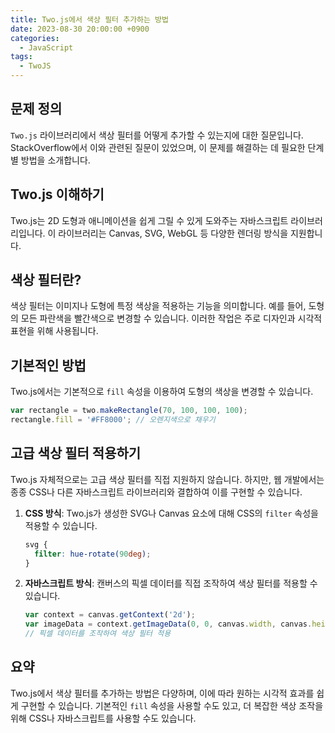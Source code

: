 ```yaml
---
title: Two.js에서 색상 필터 추가하는 방법
date: 2023-08-30 20:00:00 +0900
categories:
  - JavaScript
tags:
  - TwoJS
---
```


## 문제 정의

`Two.js` 라이브러리에서 색상 필터를 어떻게 추가할 수 있는지에 대한 질문입니다. StackOverflow에서 이와 관련된 질문이 있었으며, 이 문제를 해결하는 데 필요한 단계별 방법을 소개합니다.

## Two.js 이해하기

Two.js는 2D 도형과 애니메이션을 쉽게 그릴 수 있게 도와주는 자바스크립트 라이브러리입니다. 이 라이브러리는 Canvas, SVG, WebGL 등 다양한 렌더링 방식을 지원합니다. 

## 색상 필터란?

색상 필터는 이미지나 도형에 특정 색상을 적용하는 기능을 의미합니다. 예를 들어, 도형의 모든 파란색을 빨간색으로 변경할 수 있습니다. 이러한 작업은 주로 디자인과 시각적 표현을 위해 사용됩니다.

## 기본적인 방법

Two.js에서는 기본적으로 `fill` 속성을 이용하여 도형의 색상을 변경할 수 있습니다.

```javascript
var rectangle = two.makeRectangle(70, 100, 100, 100);
rectangle.fill = '#FF8000'; // 오렌지색으로 채우기
```

## 고급 색상 필터 적용하기

Two.js 자체적으로는 고급 색상 필터를 직접 지원하지 않습니다. 하지만, 웹 개발에서는 종종 CSS나 다른 자바스크립트 라이브러리와 결합하여 이를 구현할 수 있습니다.

1. **CSS 방식**: Two.js가 생성한 SVG나 Canvas 요소에 대해 CSS의 `filter` 속성을 적용할 수 있습니다.

    ```css
    svg {
      filter: hue-rotate(90deg);
    }
    ```

2. **자바스크립트 방식**: 캔버스의 픽셀 데이터를 직접 조작하여 색상 필터를 적용할 수 있습니다.

    ```javascript
    var context = canvas.getContext('2d');
    var imageData = context.getImageData(0, 0, canvas.width, canvas.height);
    // 픽셀 데이터를 조작하여 색상 필터 적용
    ```

## 요약

Two.js에서 색상 필터를 추가하는 방법은 다양하며, 이에 따라 원하는 시각적 효과를 쉽게 구현할 수 있습니다. 기본적인 `fill` 속성을 사용할 수도 있고, 더 복잡한 색상 조작을 위해 CSS나 자바스크립트를 사용할 수도 있습니다.